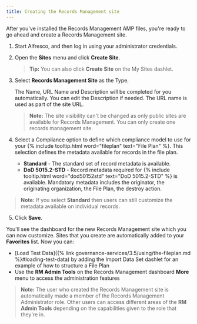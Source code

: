 ```yaml
---
title: Creating the Records Management site
---
```


After you've installed the Records Management AMP files, you're ready to go ahead and create a Records Management site.

1. Start Alfresco, and then log in using your administrator credentials.

2. Open the **Sites** menu and click **Create Site**.

    > **Tip:** You can also click **Create Site** on the My Sites dashlet.

3. Select **Records Management Site** as the Type.

    The Name, URL Name and Description will be completed for you automatically. You can edit the Description if needed. The URL name is used as part of the site URL.

    > **Note:** The site visibility can't be changed as only public sites are available for Records Management. You can only create one records management site.

4. Select a Compliance option to define which compliance model to use for your {% include tooltip.html word="fileplan" text="File Plan" %}. This selection defines the metadata available for records in the file plan.

    * **Standard** - The standard set of record metadata is available.
    * **DoD 5015.2-STD** - Record metadata required for {% include tooltip.html word="dod50152std" text="DoD 5015.2-STD" %} is available. Mandatory metadata includes the originator, the originating organization, the File Plan, the destroy action.

  > **Note:** If you select **Standard** then users can still customize the metadata available on individual records.

5. Click **Save**.

You'll see the dashboard for the new Records Management site which you can now customize. Sites that you create are automatically added to your **Favorites** list. Now you can:

* [Load Test Data]({% link governance-services/3.5/using/the-fileplan.md %}#loading-test-data) by adding the Import Data Set dashlet for an example of how to structure a File Plan
* Use the **RM Admin Tools** on the Records Management dashboard **More** menu to access the administration features

> **Note:** The user who created the Records Management site is automatically made a member of the Records Management Administrator role. Other users can access different areas of the **RM Admin Tools** depending on the capabilities given to the role that they're in.
